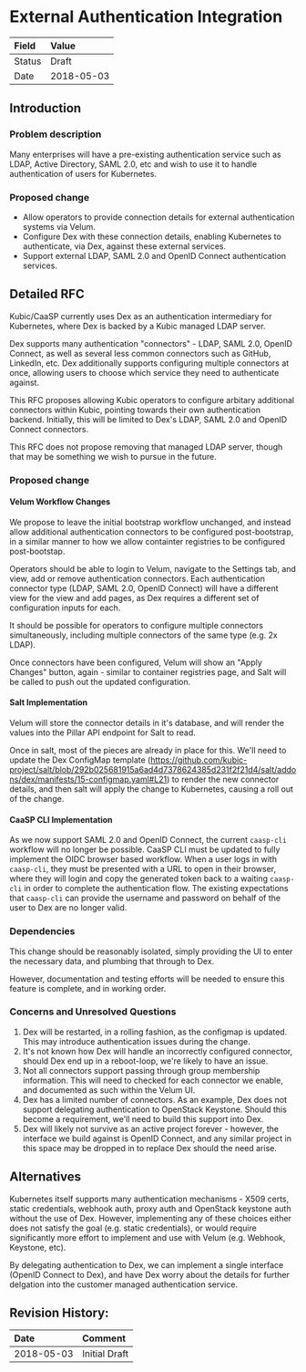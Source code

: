 # External Authentication Integration

| Field  | Value      |
|:-------|:-----------|
| Status | Draft      |
| Date   | 2018-05-03 |

## Introduction

### Problem description

Many enterprises will have a pre-existing authentication service such as LDAP,
Active Directory, SAML 2.0, etc and wish to use it to handle authentication of
users for Kubernetes.

### Proposed change

* Allow operators to provide connection details for external authentication
  systems via Velum.
* Configure Dex with these connection details, enabling Kubernetes to
  authenticate, via Dex, against these external services.
* Support external LDAP, SAML 2.0 and OpenID Connect authentication
  services.

## Detailed RFC

Kubic/CaaSP currently uses Dex as an authentication intermediary for
Kubernetes, where Dex is backed by a Kubic managed LDAP server.

Dex supports many authentication "connectors" - LDAP, SAML 2.0, OpenID Connect,
as well as several less common connectors such as GitHub, LinkedIn, etc. Dex
additionally supports configuring multiple connectors at once, allowing users
to choose which service they need to authenticate against.

This RFC proposes allowing Kubic operators to configure arbitary additional
connectors within Kubic, pointing towards their own authentication backend.
Initially, this will be limited to Dex's LDAP, SAML 2.0 and OpenID Connect
connectors.

This RFC does not propose removing that managed LDAP server, though that may
be something we wish to pursue in the future.

### Proposed change

#### Velum Workflow Changes

We propose to leave the initial bootstrap workflow unchanged, and instead
allow additional authentication connectors to be configured post-bootstrap, in
a similar manner to how we allow containter registries to be configured
post-bootstap.

Operators should be able to login to Velum, navigate to the Settings tab, and
view, add or remove authentication connectors. Each authentication connector
type (LDAP, SAML 2.0, OpenID Connect) will have a different view for the view
and add pages, as Dex requires a different set of configuration inputs for
each.

It should be possible for operators to configure multiple connectors
simultaneously, including multiple connectors of the same type (e.g. 2x LDAP).

Once connectors have been configured, Velum will show an "Apply Changes" button,
again - similar to container registries page, and Salt will be called to push
out the updated configuration.

#### Salt Implementation

Velum will store the connector details in it's database, and will render the
values into the Pillar API endpoint for Salt to read.

Once in salt, most of the pieces are already in place for this. We'll need to
update the Dex ConfigMap template (https://github.com/kubic-project/salt/blob/292b025681915a6ad4d7378624385d231f2f21d4/salt/addons/dex/manifests/15-configmap.yaml#L21)
to render the new connector details, and then salt will apply the change to
Kubernetes, causing a roll out of the change.

#### CaaSP CLI Implementation

As we now support SAML 2.0 and OpenID Connect, the current `caasp-cli` workflow
will no longer be possible. CaaSP CLI must be updated to fully implement the
OIDC browser based workflow. When a user logs in with `caasp-cli`, they must be
presented with a URL to open in their browser, where they will login and copy
the generated token back to a waiting `caasp-cli` in order to complete the
authentication flow. The existing expectations that `caasp-cli` can provide the
username and password on behalf of the user to Dex are no longer valid.

### Dependencies

This change should be reasonably isolated, simply providing the UI to enter the
necessary data, and plumbing that through to Dex.

However, documentation and testing efforts will be needed to ensure this feature
is complete, and in working order.

### Concerns and Unresolved Questions

1. Dex will be restarted, in a rolling fashion, as the configmap is updated.
   This may introduce authentication issues during the change.
2. It's not known how Dex will handle an incorrectly configured connector,
   should Dex end up in a reboot-loop, we're likely to have an issue.
3. Not all connectors support passing through group membership information. This
   will need to checked for each connector we enable, and documented as such
   within the Velum UI.
4. Dex has a limited number of connectors. As an example, Dex does not support
   delegating authentication to OpenStack Keystone. Should this become a
   requirement, we'll need to build this support into Dex.
5. Dex will likely not survive as an active project forever - however, the
   interface we build against is OpenID Connect, and any similar project in this
   space may be dropped in to replace Dex should the need arise.

## Alternatives

Kubernetes itself supports many authentication mechanisms - X509 certs, static
credentials, webhook auth, proxy auth and OpenStack keystone auth without the 
use of Dex. However, implementing any of these choices either does not satisfy
the goal (e.g. static credentials), or would require significantly more effort
to implement and use with Velum (e.g. Webhook, Keystone, etc).

By delegating authentication to Dex, we can implement a single interface (OpenID
Connect to Dex), and have Dex worry about the details for further delgation into
the customer managed authentication service.

## Revision History:

| Date       | Comment       |
|:-----------|:--------------|
| 2018-05-03 | Initial Draft |
